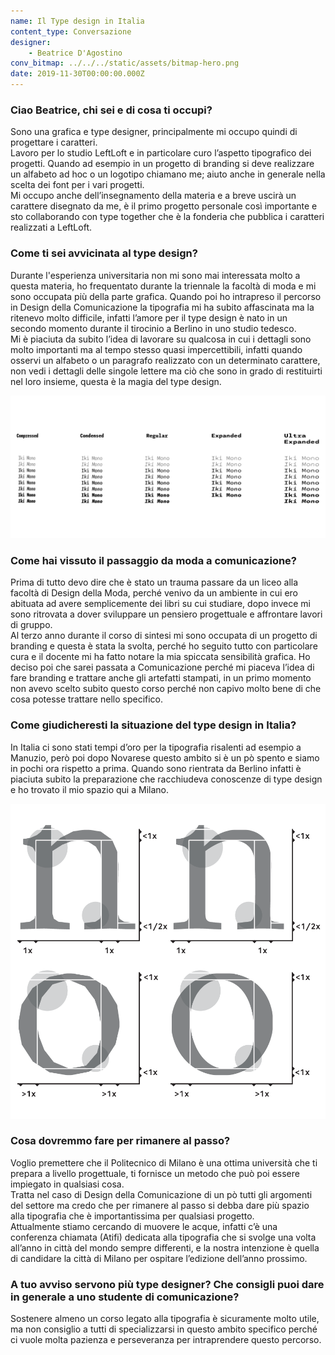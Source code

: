 ```yaml
---
name: Il Type design in Italia
content_type: Conversazione
designer:
    - Beatrice D'Agostino
conv_bitmap: ../../../static/assets/bitmap-hero.png
date: 2019-11-30T00:00:00.000Z
---
```


### Ciao Beatrice, chi sei e di cosa ti occupi?

Sono una grafica e type designer, principalmente mi occupo quindi di progettare i caratteri.  
Lavoro per lo studio LeftLoft e in particolare curo l’aspetto tipografico dei progetti. Quando ad esempio in un progetto di branding si deve realizzare un alfabeto ad hoc o un logotipo chiamano me; aiuto anche in generale nella scelta dei font per i vari progetti.  
Mi occupo anche dell’insegnamento della materia e a breve uscirà un carattere disegnato da me, è il primo progetto personale così importante e sto collaborando con type together che è la fonderia che pubblica i caratteri realizzati a LeftLoft.

### Come ti sei avvicinata al type design?

Durante l'esperienza universitaria non mi sono mai interessata molto a questa materia, ho frequentato durante la triennale la facoltà di moda e mi sono occupata più della parte grafica. Quando poi ho intrapreso il percorso in Design della Comunicazione la tipografia mi ha subito affascinata ma la ritenevo molto difficile, infatti l’amore per il type design è nato in un secondo momento durante il tirocinio a Berlino in uno studio tedesco.  
Mi è piaciuta da subito l’idea di lavorare su qualcosa in cui i dettagli sono molto importanti ma al tempo stesso quasi impercettibili, infatti quando osservi un alfabeto o un paragrafo realizzato con un determinato carattere, non vedi i dettagli delle singole lettere ma ciò che sono in grado di restituirti nel loro insieme, questa è la magia del type design.

![Il type design in Italia - Iki Mono Font Showreel](../../../static/assets/extra-il-type-design-in-italia-01.png)

### Come hai vissuto il passaggio da moda a comunicazione?

Prima di tutto devo dire che è stato un trauma passare da un liceo alla facoltà di Design della Moda, perché venivo da un ambiente in cui ero abituata ad avere semplicemente dei libri su cui studiare, dopo invece mi sono ritrovata a dover sviluppare un pensiero progettuale e affrontare lavori di gruppo.  
Al terzo anno durante il corso di sintesi mi sono occupata di un progetto di branding e questa è stata la svolta, perché ho seguito tutto con particolare cura e il docente mi ha fatto notare la mia spiccata sensibilità grafica.
Ho deciso poi che sarei passata a Comunicazione perché mi piaceva l’idea di fare branding e trattare anche gli artefatti stampati, in un primo momento non avevo scelto subito questo corso perché non capivo molto bene di che cosa potesse trattare nello specifico.

### Come giudicheresti la situazione del type design in Italia?

In Italia ci sono stati tempi d’oro per la tipografia risalenti ad esempio a Manuzio, però poi dopo Novarese questo ambito si è un pò spento e siamo in pochi ora rispetto a prima. Quando sono rientrata da Berlino infatti è piaciuta subito la preparazione che racchiudeva conoscenze di type design e ho trovato il mio spazio qui a Milano.

![Hopper The Rabbit](../../../static/assets/extra-il-type-design-in-italia-02.png)

### Cosa dovremmo fare per rimanere al passo?

Voglio premettere che il Politecnico di Milano è una ottima università che ti prepara a livello progettuale, ti fornisce un metodo che può poi essere impiegato in qualsiasi cosa.  
Tratta nel caso di Design della Comunicazione di un pò tutti gli argomenti del settore ma credo che per rimanere al passo si debba dare più spazio alla tipografia che è importantissima per qualsiasi progetto.  
Attualmente stiamo cercando di muovere le acque, infatti c’è una conferenza chiamata (Atifi) dedicata alla tipografia che si svolge una volta all’anno in città del mondo sempre differenti, e la nostra intenzione è quella di candidare la città di Milano per ospitare l’edizione dell’anno prossimo.

### A tuo avviso servono più type designer? Che consigli puoi dare in generale a uno studente di comunicazione?

Sostenere almeno un corso legato alla tipografia è sicuramente molto utile, ma non consiglio a tutti di specializzarsi in questo ambito specifico perché ci vuole molta pazienza e perseveranza per intraprendere questo percorso.
